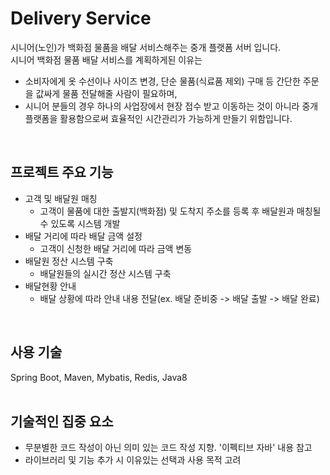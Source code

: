 # Delivery Service
시니어(노인)가 백화점 물품을 배달 서비스해주는 중개 플랫폼 서버 입니다.  
시니어 백화점 물품 배달 서비스를 계획하게된 이유는  
- 소비자에게 옷 수선이나 사이즈 변경, 단순 물품(식료품 제외) 구매 등 간단한 주문을 값싸게 물품 전달해줄 사람이 필요하며,  
- 시니어 분들의 경우 하나의 사업장에서 현장 접수 받고 이동하는 것이 아니라 중개 플랫폼을 활용함으로써 효율적인 시간관리가 가능하게 만들기 위함입니다.  
</br>  

## 프로젝트 주요 기능
- 고객 및 배달원 매칭
  - 고객이 물품에 대한 출발지(백화점) 및 도착지 주소를 등록 후 배달원과 매칭될 수 있도록 시스템 개발
- 배달 거리에 따라 배달 금액 설정
  - 고객이 신청한 배달 거리에 따라 금액 변동
- 배달원 정산 시스템 구축
  - 배달원들의 실시간 정산 시스템 구축
- 배달현황 안내
  - 배달 상황에 따라 안내 내용 전달(ex. 배달 준비중 -> 배달 출발 -> 배달 완료)
</br>  

## 사용 기술
Spring Boot, Maven, Mybatis, Redis, Java8  
</br>  

## 기술적인 집중 요소
- 무분별한 코드 작성이 아닌 의미 있는 코드 작성 지향. '이펙티브 자바' 내용 참고
- 라이브러리 및 기능 추가 시 이유있는 선택과 사용 목적 고려
